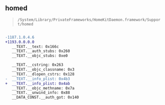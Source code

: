 ## homed

> `/System/Library/PrivateFrameworks/HomeKitDaemon.framework/Support/homed`

```diff

-1187.1.0.4.6
+1193.0.0.0.0
   __TEXT.__text: 0x166c
   __TEXT.__auth_stubs: 0x260
   __TEXT.__objc_stubs: 0xe0

   __TEXT.__cstring: 0x263
   __TEXT.__objc_classname: 0x3
   __TEXT.__dlopen_cstrs: 0x128
-  __TEXT.__info_plist: 0x4b3
+  __TEXT.__info_plist: 0x4ab
   __TEXT.__objc_methname: 0x7a
   __TEXT.__unwind_info: 0x88
   __DATA_CONST.__auth_got: 0x140

```

